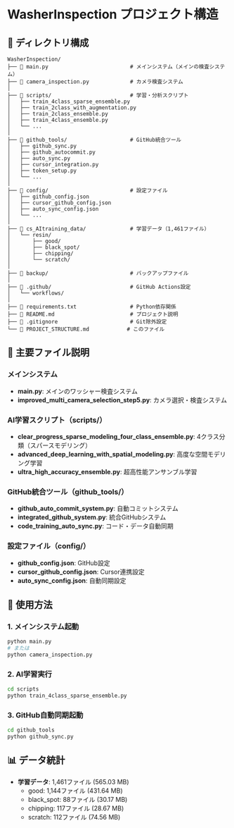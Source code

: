# WasherInspection プロジェクト構造

## 📁 ディレクトリ構成

```
WasherInspection/
├── 📄 main.py                          # メインシステム（メインの検査システム）
├── 📄 camera_inspection.py             # カメラ検査システム
│
├── 📁 scripts/                         # 学習・分析スクリプト
│   ├── train_4class_sparse_ensemble.py
│   ├── train_2class_with_augmentation.py
│   ├── train_2class_ensemble.py
│   ├── train_4class_ensemble.py
│   └── ...
│
├── 📁 github_tools/                    # GitHub統合ツール
│   ├── github_sync.py
│   ├── github_autocommit.py
│   ├── auto_sync.py
│   ├── cursor_integration.py
│   ├── token_setup.py
│   └── ...
│
├── 📁 config/                          # 設定ファイル
│   ├── github_config.json
│   ├── cursor_github_config.json
│   ├── auto_sync_config.json
│   └── ...
│
├── 📁 cs_AItraining_data/              # 学習データ（1,461ファイル）
│   └── resin/
│       ├── good/
│       ├── black_spot/
│       ├── chipping/
│       └── scratch/
│
├── 📁 backup/                          # バックアップファイル
│
├── 📁 .github/                         # GitHub Actions設定
│   └── workflows/
│
├── 📄 requirements.txt                 # Python依存関係
├── 📄 README.md                        # プロジェクト説明
├── 📄 .gitignore                       # Git除外設定
└── 📄 PROJECT_STRUCTURE.md            # このファイル
```

## 🎯 主要ファイル説明

### メインシステム
- **main.py**: メインのワッシャー検査システム
- **improved_multi_camera_selection_step5.py**: カメラ選択・検査システム

### AI学習スクリプト（scripts/）
- **clear_progress_sparse_modeling_four_class_ensemble.py**: 4クラス分類（スパースモデリング）
- **advanced_deep_learning_with_spatial_modeling.py**: 高度な空間モデリング学習
- **ultra_high_accuracy_ensemble.py**: 超高性能アンサンブル学習

### GitHub統合ツール（github_tools/）
- **github_auto_commit_system.py**: 自動コミットシステム
- **integrated_github_system.py**: 統合GitHubシステム
- **code_training_auto_sync.py**: コード・データ自動同期

### 設定ファイル（config/）
- **github_config.json**: GitHub設定
- **cursor_github_config.json**: Cursor連携設定
- **auto_sync_config.json**: 自動同期設定

## 🚀 使用方法

### 1. メインシステム起動
```bash
python main.py
# または
python camera_inspection.py
```

### 2. AI学習実行
```bash
cd scripts
python train_4class_sparse_ensemble.py
```

### 3. GitHub自動同期起動
```bash
cd github_tools
python github_sync.py
```

## 📊 データ統計

- **学習データ**: 1,461ファイル (565.03 MB)
  - good: 1,144ファイル (431.64 MB)
  - black_spot: 88ファイル (30.17 MB)
  - chipping: 117ファイル (28.67 MB)
  - scratch: 112ファイル (74.56 MB)

